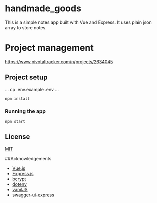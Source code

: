 # handmade_goods

This is a simple notes app built with Vue and Express. It uses plain json array to store notes.

# Project management

https://www.pivotaltracker.com/n/projects/2634045

## Project setup

...
cp .env.example .env
...

``` 
npm install
```

### Running the app
```
npm start
``` 


## License
[MIT](https://choosealicense.com/licenses/mit/)

##Acknowledgements
* [Vue.js](https://vuejs.org/)
* [Express.js](https://expressjs.com/)
* [bcrypt](https://www.npmjs.com/package/bcrypt)
* [dotenv](https://www.npmjs.com/package/dotenv)
* [vamlJS](https://www.npmjs.com/package/vamljs)
* [swagger-ui-express](https://www.npmjs.com/package/swagger-ui-express)


